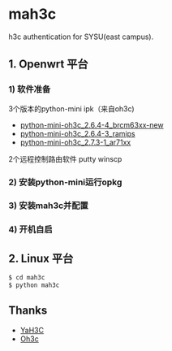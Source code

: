 # mah3c

h3c  authentication for SYSU(east campus).

## 1. Openwrt 平台
### 1) 软件准备
3个版本的python-mini ipk（来自oh3c)
* [python-mini-oh3c_2.6.4-4_brcm63xx-new](https://github.com/mashuiping/mah3c/blob/master/python-mini-oh3c_2.6.4-4_brcm63xx-new.ipk)
* [python-mini-oh3c_2.6.4-3_ramips](https://github.com/mashuiping/mah3c/blob/master/python-mini-oh3c_2.6.4-3_ramips.ipk)
* [python-mini-oh3c_2.7.3-1_ar71xx](https://github.com/mashuiping/mah3c/blob/master/python-mini-oh3c_2.7.3-1_ar71xx.ipk)

2个远程控制路由软件
putty
winscp
      
### 2) 安装python-mini运行opkg
### 3) 安装mah3c并配置
### 4) 开机自启
## 2. Linux 平台
```bash
$ cd mah3c
$ python mah3c
```

## Thanks

* [YaH3C](https://github.com/humiaozuzu/YaH3C)
* [Oh3c](https://github.com/nanpuyue/OH3C)
